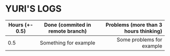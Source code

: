 # YURI'S LOGS

| Hours (+- 0.5) | Done (commited in remote branch) | Problems (more than 3 hours thinking) |
| -------------- | :------------------------------: | ------------------------------------: |
| 0.5            | Something for example            | Some problems for example             |
